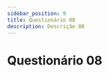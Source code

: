 ```yaml
---
sidebar_position: 9
title: Questionário 08
description: Descrição 08
---
```


# Questionário 08
